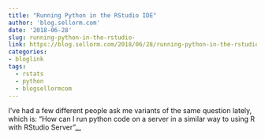 ```yaml
---
title: "Running Python in the RStudio IDE"
author: 'blog.sellorm.com'
date: '2018-06-28'
slug: running-python-in-the-rstudio-
link: https://blog.sellorm.com/2018/06/28/running-python-in-the-rstudio-ide/
categories:
- bloglink
tags:
  - rstats
  - python
  - blogsellormcom
---
```


I’ve had a few different people ask me variants of the same question lately, which is: “How can I run python code on a server in a similar way to using R with RStudio Server”[... <i class="fas fa-external-link-alt"></i>](https://blog.sellorm.com/2018/06/28/running-python-in-the-rstudio-ide/)

